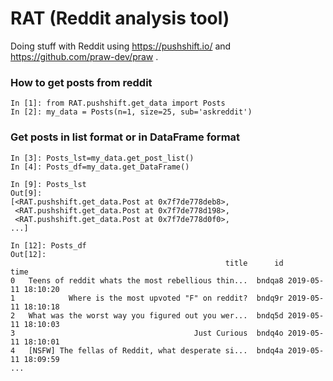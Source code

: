 # RAT (Reddit analysis tool)
Doing stuff with Reddit using https://pushshift.io/ and https://github.com/praw-dev/praw .

### How to get posts from reddit
```
In [1]: from RAT.pushshift.get_data import Posts
In [2]: my_data = Posts(n=1, size=25, sub='askreddit')     
```
### Get posts in list format or in DataFrame format
```
In [3]: Posts_lst=my_data.get_post_list()    
In [4]: Posts_df=my_data.get_DataFrame() 

In [9]: Posts_lst 
Out[9]: 
[<RAT.pushshift.get_data.Post at 0x7f7de778deb8>,
 <RAT.pushshift.get_data.Post at 0x7f7de778d198>,
 <RAT.pushshift.get_data.Post at 0x7f7de778d0f0>,
...]

In [12]: Posts_df   
Out[12]: 
                                                title      id                time
0   Teens of reddit whats the most rebellious thin...  bndqa8 2019-05-11 18:10:20
1            Where is the most upvoted "F" on reddit?  bndq9r 2019-05-11 18:10:18
2   What was the worst way you figured out you wer...  bndq5d 2019-05-11 18:10:03
3                                        Just Curious  bndq4o 2019-05-11 18:10:01
4   [NSFW] The fellas of Reddit, what desperate si...  bndq4a 2019-05-11 18:09:59
...
```
